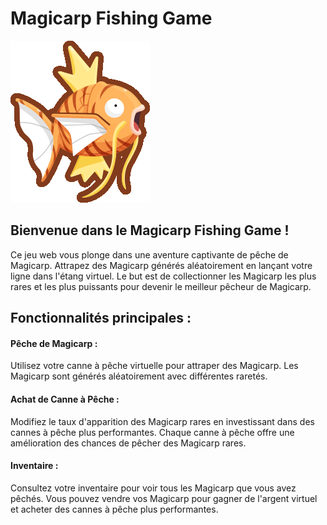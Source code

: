# Magicarp Fishing Game
![Nom de l'image](Front/src/assets/images/tigrer.png)

## Bienvenue dans le Magicarp Fishing Game !
Ce jeu web vous plonge dans une aventure captivante de pêche de Magicarp. Attrapez des Magicarp générés aléatoirement en lançant votre ligne dans l'étang virtuel. 
Le but est de collectionner les Magicarp les plus rares et les plus puissants pour devenir le meilleur pêcheur de Magicarp.

## Fonctionnalités principales :
#### Pêche de Magicarp : 
Utilisez votre canne à pêche virtuelle pour attraper des Magicarp. Les Magicarp sont générés aléatoirement avec différentes raretés.
 
#### Achat de Canne à Pêche : 
Modifiez le taux d'apparition des Magicarp rares en investissant dans des cannes à pêche plus performantes. Chaque canne à pêche offre une amélioration des chances de pêcher des Magicarp rares.

#### Inventaire : 
Consultez votre inventaire pour voir tous les Magicarp que vous avez pêchés. Vous pouvez vendre vos Magicarp pour gagner de l'argent virtuel et acheter des cannes à pêche plus performantes.
